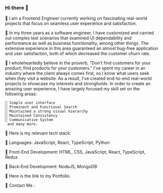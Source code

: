 ### Hi there 👋

📌 I am a Frontend Engineer currently working on fascinating real-world projects that focus on seamless user experience and satisfaction.

📌 In my three years as a software engineer, I have customized and carried out complex test scenarios that examined UI dependability and performance as well as business functionality, among other things. The extensive experience in this area guaranteed an almost bug-free application and user satisfaction, both of which decreased the customer churn rate.

📌 I wholeheartedly believe in the proverb, "Don't find customers for your product; find products for your customers." I've spent my career in an industry where the client always comes first, so I know what users seek when they visit a website. As a result, I've created end-to-end real-world projects to showcase my interests and strongholds. In order to create an amazing user experience, I have largely focused my skill set on the following areas:

    📍 Simple user interface
    📍 Prominent and Functional Search
    📍 Maintained a strong visual hierarchy
    📍 Maintained Consistency
    📍 Communicative System
     and many more.

📌 Here is my relevant tech stack:

  📍 Languages: JavaScript, React, TypeScript, Python
  
  📍 Front-End Development: HTML, CSS, JavaScript, React, TypeScript, Redux
  
  📍 Back-End Development: NodeJS, MongoDB


📌 Here is the link to my Portfolio.

📌 Contact Me :



    
<!--
**gautoma/gautoma** is a ✨ _special_ ✨ repository because its `README.md` (this file) appears on your GitHub profile.

Here are some ideas to get you started:

- 🔭 I’m currently working on ...
- 🌱 I’m currently learning ...
- 👯 I’m looking to collaborate on ...
- 🤔 I’m looking for help with ...
- 💬 Ask me about ...
- 📫 How to reach me: ...
- 😄 Pronouns: ...
- ⚡ Fun fact: ...
-->
